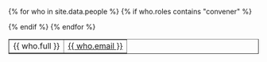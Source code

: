 <table width="75%" border="1">

{% for who in site.data.people %}
{% if who.roles contains "convener" %}
<tr>
<td>{{ who.full }}</td>
<td><a href="mailto:{{ who.email }}">{{ who.email }}</a></td>
</tr>
{% endif %}
{% endfor %}
</table>


